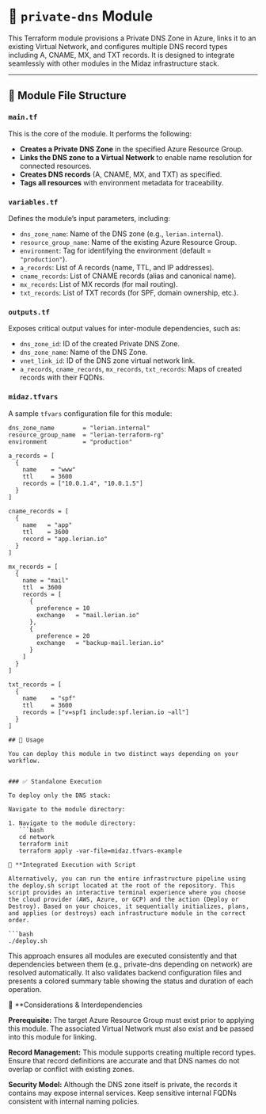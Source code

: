 # 🧭 `private-dns` Module

This Terraform module provisions a Private DNS Zone in Azure, links it to an existing Virtual Network, and configures multiple DNS record types including A, CNAME, MX, and TXT records. It is designed to integrate seamlessly with other modules in the Midaz infrastructure stack.

---

## 📁 Module File Structure

### `main.tf`

This is the core of the module. It performs the following:

- **Creates a Private DNS Zone** in the specified Azure Resource Group.
- **Links the DNS zone to a Virtual Network** to enable name resolution for connected resources.
- **Creates DNS records** (A, CNAME, MX, and TXT) as specified.
- **Tags all resources** with environment metadata for traceability.

### `variables.tf`

Defines the module’s input parameters, including:

- `dns_zone_name`: Name of the DNS zone (e.g., `lerian.internal`).
- `resource_group_name`: Name of the existing Azure Resource Group.
- `environment`: Tag for identifying the environment (default = `"production"`).
- `a_records`: List of A records (name, TTL, and IP addresses).
- `cname_records`: List of CNAME records (alias and canonical name).
- `mx_records`: List of MX records (for mail routing).
- `txt_records`: List of TXT records (for SPF, domain ownership, etc.).

### `outputs.tf`

Exposes critical output values for inter-module dependencies, such as:

- `dns_zone_id`: ID of the created Private DNS Zone.
- `dns_zone_name`: Name of the DNS Zone.
- `vnet_link_id`: ID of the DNS zone virtual network link.
- `a_records`, `cname_records`, `mx_records`, `txt_records`: Maps of created records with their FQDNs.

### `midaz.tfvars`

A sample `tfvars` configuration file for this module:

```hcl
dns_zone_name        = "lerian.internal"
resource_group_name  = "lerian-terraform-rg"
environment          = "production"

a_records = [
  {
    name    = "www"
    ttl     = 3600
    records = ["10.0.1.4", "10.0.1.5"]
  }
]

cname_records = [
  {
    name   = "app"
    ttl    = 3600
    record = "app.lerian.io"
  }
]

mx_records = [
  {
    name = "mail"
    ttl  = 3600
    records = [
      {
        preference = 10
        exchange   = "mail.lerian.io"
      },
      {
        preference = 20
        exchange   = "backup-mail.lerian.io"
      }
    ]
  }
]

txt_records = [
  {
    name    = "spf"
    ttl     = 3600
    records = ["v=spf1 include:spf.lerian.io ~all"]
  }
]

## 🚀 Usage

You can deploy this module in two distinct ways depending on your workflow.


### ✅ Standalone Execution

To deploy only the DNS stack:

Navigate to the module directory:

1. Navigate to the module directory:
   ```bash
   cd network
   terraform init
   terraform apply -var-file=midaz.tfvars-example

🔁 **Integrated Execution with Script

Alternatively, you can run the entire infrastructure pipeline using the deploy.sh script located at the root of the repository. This script provides an interactive terminal experience where you choose the cloud provider (AWS, Azure, or GCP) and the action (Deploy or Destroy). Based on your choices, it sequentially initializes, plans, and applies (or destroys) each infrastructure module in the correct order.

```bash
./deploy.sh
```

This approach ensures all modules are executed consistently and that dependencies between them (e.g., private-dns depending on network) are resolved automatically. It also validates backend configuration files and presents a colored summary table showing the status and duration of each operation.

🧩 **Considerations & Interdependencies

**Prerequisite:** The target Azure Resource Group must exist prior to applying this module. The associated Virtual Network must also exist and be passed into this module for linking.

**Record Management:**
This module supports creating multiple record types. Ensure that record definitions are accurate and that DNS names do not overlap or conflict with existing zones.

**Security Model:**
Although the DNS zone itself is private, the records it contains may expose internal services. Keep sensitive internal FQDNs consistent with internal naming policies.